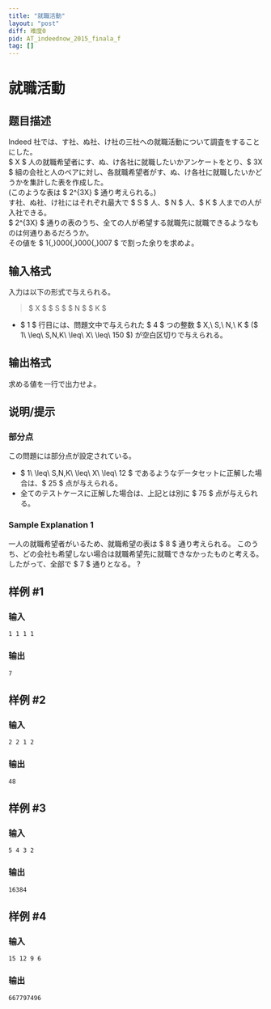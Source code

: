 ```yaml
---
title: "就職活動"
layout: "post"
diff: 难度0
pid: AT_indeednow_2015_finala_f
tag: []
---
```


# 就職活動

## 题目描述

[problemUrl]: https://atcoder.jp/contests/indeednow-finala-open/tasks/indeednow_2015_finala_f

Indeed 社では、す社、ぬ社、け社の三社への就職活動について調査をすることにした。  
 $ X $ 人の就職希望者にす、ぬ、け各社に就職したいかアンケートをとり、$ 3X $ 組の会社と人のペアに対し、各就職希望者がす、ぬ、け各社に就職したいかどうかを集計した表を作成した。  
 (このような表は $ 2^{3X} $ 通り考えられる。)  
 す社、ぬ社、け社にはそれぞれ最大で $ S $ 人、$ N $ 人、$ K $ 人までの人が入社できる。  
 $ 2^{3X} $ 通りの表のうち、全ての人が希望する就職先に就職できるようなものは何通りあるだろうか。  
 その値を $ 1{,}000{,}000{,}007 $ で割った余りを求めよ。

## 输入格式

入力は以下の形式で与えられる。

> $ X $ $ S $ $ N $ $ K $

- $ 1 $ 行目には、問題文中で与えられた $ 4 $ つの整数 $ X,\ S,\ N,\ K $ ($ 1\ \leq\ S,N,K\ \leq\ X\ \leq\ 150 $) が空白区切りで与えられる。

## 输出格式

求める値を一行で出力せよ。

## 说明/提示

### 部分点

この問題には部分点が設定されている。

- $ 1\ \leq\ S,N,K\ \leq\ X\ \leq\ 12 $ であるようなデータセットに正解した場合は、$ 25 $ 点が与えられる。
- 全てのテストケースに正解した場合は、上記とは別に $ 75 $ 点が与えられる。

### Sample Explanation 1

一人の就職希望者がいるため、就職希望の表は $ 8 $ 通り考えられる。 このうち、どの会社も希望しない場合は就職希望先に就職できなかったものと考える。 したがって、全部で $ 7 $ 通りとなる。 ?

## 样例 #1

### 输入

```
1 1 1 1
```

### 输出

```
7
```

## 样例 #2

### 输入

```
2 2 1 2
```

### 输出

```
48
```

## 样例 #3

### 输入

```
5 4 3 2
```

### 输出

```
16384
```

## 样例 #4

### 输入

```
15 12 9 6
```

### 输出

```
667797496
```

